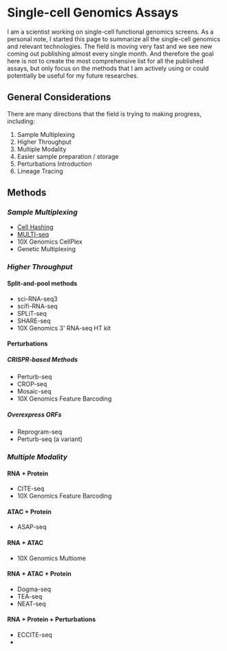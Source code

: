 # Single-cell Genomics Assays

I am a scientist working on single-cell functional genomics screens. As a personal note, I started this page to summarize all the single-cell genomics and relevant technologies. The field is moving very fast and we see new coming out publishing almost every single month. And therefore the goal here is not to create the most comprehensive list for all the published assays, but only focus on the methods that I am actively using or could potentially be useful for my future researches. 

## General Considerations

There are many directions that the field is trying to making progress, including:

1. Sample Multiplexing
2. Higher Throughput
3. Multiple Modality
4. Easier sample preparation / storage
5. Perturbations Introduction
6. Lineage Tracing

## Methods

### *Sample Multiplexing*

- [Cell Hashing](subpages/cell_hashing.md)
- [MULTI-seq](subpages/multiseq.md)
- 10X Genomics CellPlex
- Genetic Multiplexing

### *Higher Throughput*

#### **Split-and-pool methods**

- sci-RNA-seq3
- scifi-RNA-seq
- SPLiT-seq
- SHARE-seq
- 10X Genomics 3' RNA-seq HT kit

#### **Perturbations**

##### CRISPR-based Methods

- Perturb-seq
- CROP-seq
- Mosaic-seq
- 10X Genomics Feature Barcoding

##### Overexpress ORFs

- Reprogram-seq
- Perturb-seq (a variant)

### *Multiple Modality*

#### **RNA + Protein**

- CITE-seq
- 10X Genomics Feature Barcoding

#### **ATAC +  Protein**

- ASAP-seq

#### **RNA + ATAC**

- 10X Genomics Multiome
  
#### **RNA + ATAC + Protein**

- Dogma-seq
- TEA-seq
- NEAT-seq

#### **RNA + Protein + Perturbations**

- ECCITE-seq
- 